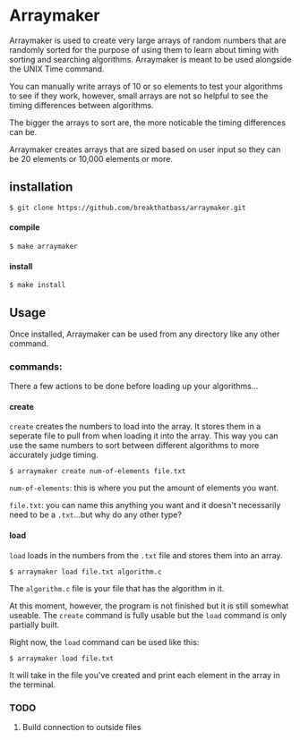# Arraymaker

Arraymaker is used to create very large arrays of random numbers that are randomly sorted for the purpose of using them to learn about timing with sorting and searching algorithms. Arraymaker is meant to be used alongside the UNIX Time command.

You can manually write arrays of 10 or so elements to test your algorithms to see if they work, however, small arrays are not so helpful to see the timing differences between algorithms.

The bigger the arrays to sort are, the more noticable the timing differences can be.

Arraymaker creates arrays that are sized based on user input so they can be 20 elements or 10,000 elements or more.

## installation
```
$ git clone https://github.com/breakthatbass/arraymaker.git
```

#### compile
```
$ make arraymaker
```

#### install
```
$ make install
```

## Usage

Once installed, Arraymaker can be used from any directory like any other command.

### commands:
There a few actions to be done before loading up your algorithms...

#### create

```create``` creates the numbers to load into the array. It stores them in a seperate file to pull from when loading it into the array. This way you can use the same numbers to sort between different algorithms to more accurately judge timing.

```
$ arraymaker create num-of-elements file.txt
```
```num-of-elements```: this is where you put the amount of elements you want.

```file.txt```: you can name this anything you want and it doesn't necessarily need to be a ```.txt```...but why do any other type?

#### load

```load``` loads in the numbers from the ```.txt``` file and stores them into an array.

```
$ arraymaker load file.txt algorithm.c
```
The ```algorithm.c``` file is your file that has the algorithm in it.

At this moment, however, the program is not finished but it is still somewhat useable.
The ```create``` command is fully usable but the ```load``` command is only partially built.

Right now, the ```load``` command can be used like this:
```
$ arraymaker load file.txt
```
It will take in the file you've created and print each element in the array in the terminal.

### TODO
1. Build connection to outside files
